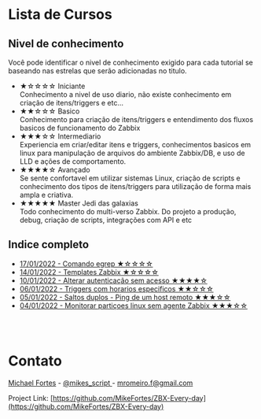 # Lista de Cursos

## Nivel de conhecimento
Você pode identificar o nivel de conhecimento exigido para cada tutorial se baseando nas estrelas que serão adicionadas no titulo.

* ★☆☆☆☆ Iniciante<br>
Conhecimento a nivel de uso diario, não existe conhecimento em criação de itens/triggers e etc...<br>
* ★★☆☆☆ Basico<br>
Conhecimento para criação de itens/triggers e entendimento dos fluxos basicos de funcionamento do Zabbix<br>
* ★★★☆☆ Intermediario<br>
Experiencia em criar/editar itens e triggers, conhecimentos basicos em linux para manipulação de arquivos do ambiente Zabbix/DB, e uso de LLD e ações de comportamento.<br>
* ★★★★☆ Avançado<br>
Se sente confortavel em utilizar sistemas Linux, criação de scripts e conhecimento dos tipos de itens/triggers para utilização de forma mais ampla e criativa.<br>
* ★★★★★ Master Jedi das galaxias<br>
Todo conhecimento do multi-verso Zabbix. Do projeto a produção, debug, criação de scripts, integrações com API e etc<br>


## Indice completo
- [ 17/01/2022 - Comando egrep ★☆☆☆☆](https://github.com/MikeFortes/ZBX-Every-day/blob/main/Listas/2022/17012022.md)
- [ 14/01/2022 - Templates Zabbix ★☆☆☆☆](https://github.com/MikeFortes/ZBX-Every-day/blob/main/Listas/2022/14012022.md)
- [ 10/01/2022 - Alterar autenticação sem acesso  ★★★★☆](https://github.com/MikeFortes/ZBX-Every-day/blob/main/Listas/2022/10012022.md)
- [ 06/01/2022 - Triggers com horarios especificos ★★☆☆☆](https://github.com/MikeFortes/ZBX-Every-day/blob/main/Listas/2022/06012022.md)
- [ 05/01/2022 - Saltos duplos - Ping de um host remoto ★★★☆☆](https://github.com/MikeFortes/ZBX-Every-day/blob/main/Listas/2022/05012022.md)
- [ 04/01/2022 - Monitorar partiçoes linux sem agente Zabbix ★★★☆☆](https://github.com/MikeFortes/ZBX-Every-day/blob/main/Listas/2022/04012022.md)


<br><br>


# Contato

[Michael Fortes](https://www.linkedin.com/in/mikefortes/) - [@mikes_script
](https://twitter.com/mikes_script) - mromeiro.f@gmail.com

Project Link: [https://github.com/MikeFortes/ZBX-Every-day](https://github.com/MikeFortes/ZBX-Every-day)



